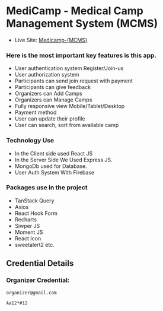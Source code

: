 # MediCamp - Medical Camp Management System (MCMS)

- Live Site: [Medicamp-(MCMS)](https://medi-camp-86354.web.app)

### Here is the most important key features is this app.

- User authentication system Register/Join-us
- User authorization system
- Participants can send join request with payment
- Participants can give feedback
- Organizers can Add Camps
- Organizers can Manage Camps
- Fully responsive view Mobile/Tablet/Desktop
- Payment method
- User can update their profile
- User can search, sort from available camp

### Technology Use

- In the Client side used React JS
- In the Server Side We Used Express JS.
- MongoDb used for Database.
- User Auth System With Firebase

### Packages use in the project

- TanStack Query
- Axios
- React Hook Form
- Recharts
- Siwper JS
- Moment JS
- React Icon
- sweetalert2 etc.

## Credential Details

### Organizer Credential:

```bash
organizer@gmail.com
```

```bash
Aa12*#12
```
